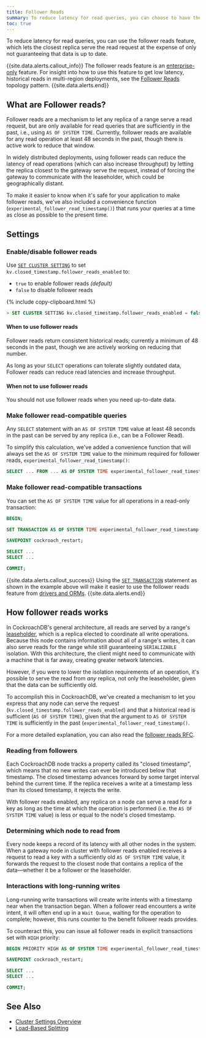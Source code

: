 ```yaml
---
title: Follower Reads
summary: To reduce latency for read queries, you can choose to have the closest node serve the request using the follower reads feature.
toc: true
---
```


To reduce latency for read queries, you can use the follower reads feature, which lets the closest replica serve the read request at the expense of only not guaranteeing that data is up to date.

{{site.data.alerts.callout_info}}
The follower reads feature is an [enterprise-only](enterprise-licensing.html) feature. For insight into how to use this feature to get low latency, historical reads in multi-region deployments, see the [Follower Reads](topology-follower-reads.html) topology pattern.
{{site.data.alerts.end}}

## What are Follower reads?

Follower reads are a mechanism to let any replica of a range serve a read request, but are only available for read queries that are sufficiently in the past, i.e., using `AS OF SYSTEM TIME`. Currently, follower reads are available for any read operation at least 48 seconds in the past, though there is active work to reduce that window.

In widely distributed deployments, using follower reads can reduce the latency of read operations (which can also increase throughput) by letting the replica closest to the gateway serve the request, instead of forcing the gateway to communicate with the leaseholder, which could be geographically distant.

To make it easier to know when it's safe for your application to make follower reads, we've also included a convenience function (`experimental_follower_read_timestamp()`) that runs your queries at a time as close as possible to the present time.

## Settings

### Enable/disable follower reads

Use [`SET CLUSTER SETTING`](set-cluster-setting.html) to set `kv.closed_timestamp.follower_reads_enabled` to:

- `true` to enable follower reads _(default)_
- `false` to disable follower reads

{% include copy-clipboard.html %}
~~~ sql
> SET CLUSTER SETTING kv.closed_timestamp.follower_reads_enabled = false;
~~~

#### When to use follower reads

Follower reads return consistent historical reads; currently a minimum of 48 seconds in the past, though we are actively working on reducing that number.

As long as your `SELECT` operations can tolerate slightly outdated data, Follower reads can reduce read latencies and increase throughput.

#### When not to use follower reads

You should not use follower reads when you need up-to-date data.

### Make follower read-compatible queries

Any `SELECT` statement with an `AS OF SYSTEM TIME` value at least 48 seconds in the past can be served by any replica (i.e., can be a Follower Read).

To simplify this calculation, we've added a convenience function that will always set the `AS OF SYSTEM TIME` value to the minimum required for follower reads, `experimental_follower_read_timestamp()`:

``` sql
SELECT ... FROM ... AS OF SYSTEM TIME experimental_follower_read_timestamp();
```

### Make follower read-compatible transactions

You can set the `AS OF SYSTEM TIME` value for all operations in a read-only transaction:

```sql
BEGIN;

SET TRANSACTION AS OF SYSTEM TIME experimental_follower_read_timestamp();

SAVEPOINT cockroach_restart;

SELECT ...
SELECT ...

COMMIT;
```

{{site.data.alerts.callout_success}}
Using the [`SET TRANSACTION`](set-transaction.html#use-the-as-of-system-time-option) statement as shown in the example above will make it easier to use the follower reads feature from [drivers and ORMs](install-client-drivers.html).
{{site.data.alerts.end}}

## How follower reads works

In CockroachDB's general architecture, all reads are served by a range's [leaseholder](architecture/replication-layer.html#leases), which is a replica elected to coordinate all write operations. Because this node contains information about all of a range's writes, it can also serve reads for the range while still guaranteeing `SERIALIZABLE` isolation. With this architecture, the client might need to communicate with a machine that is far away, creating greater network latencies.

However, if you were to lower the isolation requirements of an operation, it's possible to serve the read from _any_ replica, not only the leaseholder, given that the data can be sufficiently old.

To accomplish this in CockroachDB, we've created a mechanism to let you express that any node can serve the request (`kv.closed_timestamp.follower_reads_enabled`) and that a historical read is sufficient (`AS OF SYSTEM TIME`), given that the argument to `AS OF SYSTEM TIME` is sufficiently in the past (`experimental_follower_read_timestamp()`.

For a more detailed explanation, you can also read the [follower reads RFC](https://github.com/cockroachdb/cockroach/blob/master/docs/RFCS/20180603_follower_reads.md).

### Reading from followers

Each CockroachDB node tracks a property called its "closed timestamp", which means that no new writes can ever be introduced below that timestamp. The closed timestamp advances forward by some target interval behind the current time. If the replica receives a write at a timestamp less than its closed timestamp, it rejects the write.

With follower reads enabled, any replica on a node can serve a read for a key as long as the time at which the operation is performed (i.e. the `AS OF SYSTEM TIME` value) is less or equal to the node's closed timestamp.

### Determining which node to read from

Every node keeps a record of its latency with all other nodes in the system. When a gateway node in cluster with follower reads enabled receives a request to read a key with a sufficiently old `AS OF SYSTEM TIME` value, it forwards the request to the closest node that contains a replica of the data––whether it be a follower or the leaseholder.

### Interactions with long-running writes

Long-running write transactions will create write intents with a timestamp near when the transaction began. When a follower read encounters a write intent, it will often end up in a `Wait Queue`, waiting for the operation to complete; however, this runs counter to the benefit follower reads provides.

To counteract this, you can issue all follower reads in explicit transactions set with `HIGH` priority:

```sql
BEGIN PRIORITY HIGH AS OF SYSTEM TIME experimental_follower_read_timestamp();

SAVEPOINT cockroach_restart;

SELECT ...
SELECT ...

COMMIT;
```

## See Also

- [Cluster Settings Overview](cluster-settings.html)
- [Load-Based Splitting](load-based-splitting.html)
